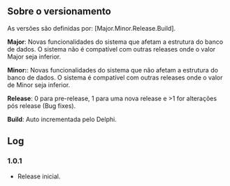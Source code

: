 ## Sobre o versionamento

As versões são definidas por: [Major.Minor.Release.Build].

__Major__: Novas funcionalidades do sistema que afetam a estrutura do banco de dados. O sistema não é compatível com outras releases onde o valor Major seja inferior.

__Minor:__: Novas funcionalidades do sistema que não afetam a estrutura do banco de dados. O sistema é compatível com outras releases onde o valor de Minor seja inferior.

__Release__: 0 para pre-release, 1 para uma nova release e >1 for alterações pós release (Bug fixes).

__Build__: Auto incrementada pelo Delphi.

## Log

### 1.0.1

* Release inicial.